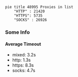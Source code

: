 
```mermaid
pie title 48995 Proxies in list
    "HTTP" : 21420
    "HTTPS": 5735
    "SOCKS" : 26926
```

### Some Info
#### Average Timeout

- mixed: 3.2s
- http: 1.3s
- https: 8.3s
- socks: 4.7s